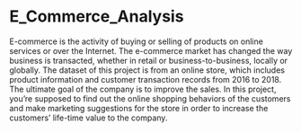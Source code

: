 # E_Commerce_Analysis
E-commerce is the activity of buying or selling of products on online services or over the Internet. The e-commerce market has changed the way business is transacted, whether in retail or business-to-business, locally or globally. The dataset of this project is from an online store, which includes product information and customer transaction records from 2016 to 2018. The ultimate goal of the company is to improve the sales. In this project, you’re supposed to find out the online shopping behaviors of the customers and make marketing suggestions for the store in order to increase the customers’ life-time value to the company.
